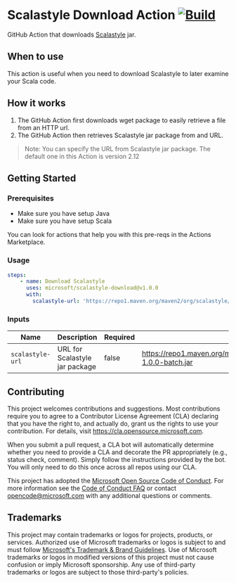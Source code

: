 # Scalastyle Download Action [![Build](https://github.com/microsoft/scala-style-download/actions/workflows/ci.yml/badge.svg)](https://github.com/microsoft/scala-style-download/actions/workflows/ci.yml)


GitHub Action that downloads [Scalastyle](http://www.scalastyle.org/) jar.

## When to use

This action is useful when you need to download Scalastyle to later examine your Scala code.

## How it works

1. The GitHub Action first downloads wget package to easily retrieve a file from an HTTP url.
2. The GitHub Action then retrieves Scalastyle jar package from and URL.

> Note: You can specify the URL from Scalastyle jar package. The default one in this Action is version 2.12

## Getting Started

### Prerequisites

* Make sure you have setup Java
* Make sure you have setup Scala

You can look for actions that help you with this pre-reqs in the Actions Marketplace.

### Usage

```yml
steps:
    - name: Download Scalastyle
      uses: microsoft/scalastyle-download@v1.0.0
      with:
        scalastyle-url: 'https://repo1.maven.org/maven2/org/scalastyle/scalastyle_2.12/1.0.0/scalastyle_2.12-1.0.0-batch.jar' # Default downloads version 2.12    
```

### Inputs

| Name | Description | Required | Default value |
| --- | --- | --- | --- |
| `scalastyle-url` | URL for Scalastyle jar package | false |https://repo1.maven.org/maven2/org/scalastyle/scalastyle_2.12/1.0.0/scalastyle_2.12-1.0.0-batch.jar |

## Contributing

This project welcomes contributions and suggestions.  Most contributions require you to agree to a
Contributor License Agreement (CLA) declaring that you have the right to, and actually do, grant us
the rights to use your contribution. For details, visit https://cla.opensource.microsoft.com.

When you submit a pull request, a CLA bot will automatically determine whether you need to provide
a CLA and decorate the PR appropriately (e.g., status check, comment). Simply follow the instructions
provided by the bot. You will only need to do this once across all repos using our CLA.

This project has adopted the [Microsoft Open Source Code of Conduct](https://opensource.microsoft.com/codeofconduct/).
For more information see the [Code of Conduct FAQ](https://opensource.microsoft.com/codeofconduct/faq/) or
contact [opencode@microsoft.com](mailto:opencode@microsoft.com) with any additional questions or comments.

## Trademarks

This project may contain trademarks or logos for projects, products, or services. Authorized use of Microsoft 
trademarks or logos is subject to and must follow 
[Microsoft's Trademark & Brand Guidelines](https://www.microsoft.com/en-us/legal/intellectualproperty/trademarks/usage/general).
Use of Microsoft trademarks or logos in modified versions of this project must not cause confusion or imply Microsoft sponsorship.
Any use of third-party trademarks or logos are subject to those third-party's policies.
